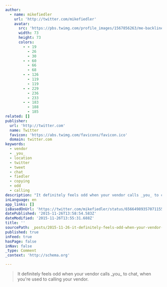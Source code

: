 ```yaml
---
author:
  - name: mikefiedler
    url: 'http://twitter.com/mikefiedler'
    avatar:
      src: 'https://pbs.twimg.com/profile_images/1567856263/me-backline-outside-crop_bigger.jpg'
      width: 73
      height: 73
      colors:
        - - 19
          - 26
          - 30
        - - 60
          - 66
          - 68
        - - 126
          - 119
          - 119
        - - 229
          - 236
          - 233
        - - 183
          - 188
          - 185
related: []
publisher:
  url: 'http://twitter.com'
  name: Twitter
  favicon: 'https://abs.twimg.com/favicons/favicon.ico'
  domain: twitter.com
keywords:
  - vendor
  - _you_
  - location
  - twitter
  - tweet
  - chat
  - fiedler
  - copying
  - odd
  - calling
description: "It definitely feels odd when your vendor calls _you_ to chat, when you're used to calling your vendor."
inLanguage: en
app_links: []
isBasedOnUrl: 'https://twitter.com/mikefiedler/status/656649893570711552'
datePublished: '2015-11-26T13:58:54.583Z'
dateModified: '2015-11-26T13:55:31.688Z'
title: ''
sourcePath: _posts/2015-11-26-it-definitely-feels-odd-when-your-vendor-calls-_you_-to-chat.md
published: true
inFeed: true
hasPage: false
inNav: false
_type: Comment
_context: 'http://schema.org'

---
```

> It definitely feels odd when your vendor calls &lowbar;you&lowbar; to chat&comma; when you're used to calling your vendor&period;